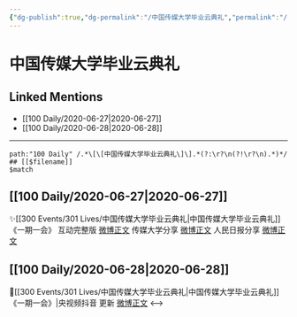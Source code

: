 ```yaml
---
{"dg-publish":true,"dg-permalink":"/中国传媒大学毕业云典礼","permalink":"/中国传媒大学毕业云典礼/","created":"2023-04-05T22:22:30.809+08:00","updated":"2023-04-10T16:15:47.377+08:00"}
---
```


# 中国传媒大学毕业云典礼

## Linked Mentions
- [[100 Daily/2020-06-27\|2020-06-27]]
- [[100 Daily/2020-06-28\|2020-06-28]]


---

```expander
path:"100 Daily" /.*\[\[中国传媒大学毕业云典礼\]\].*(?:\r?\n(?!\r?\n).*)*/
## [[$filename]]
$match
```
## [[100 Daily/2020-06-27\|2020-06-27]]
✨[[300 Events/301 Lives/中国传媒大学毕业云典礼\|中国传媒大学毕业云典礼]]《一期一会》
互动完整版 [微博正文](https://m.weibo.cn/6466290670/4520394251475121)
传媒大学分享 [微博正文](https://m.weibo.cn/6466290670/4520378737222540)
人民日报分享 [微博正文](https://m.weibo.cn/6466290670/4520396348823901)
## [[100 Daily/2020-06-28\|2020-06-28]]
🌱[[300 Events/301 Lives/中国传媒大学毕业云典礼\|中国传媒大学毕业云典礼]]《一期一会》|央视频抖音 更新 [微博正文](https://m.weibo.cn/6466290670/4520718269752968)
<-->